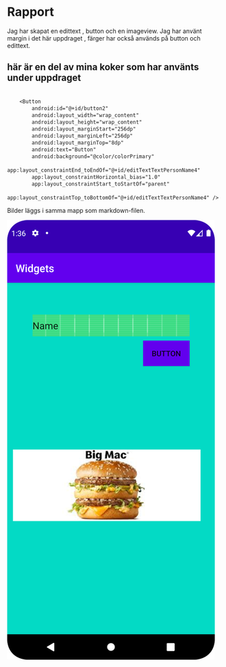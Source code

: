 
# Rapport

Jag har skapat en edittext , button och en imageview. Jag har använt margin i det här uppdraget
, färger har också används på button och edittext.




här är en del av mina koker som har använts under uppdraget
-
```

    <Button
        android:id="@+id/button2"
        android:layout_width="wrap_content"
        android:layout_height="wrap_content"
        android:layout_marginStart="256dp"
        android:layout_marginLeft="256dp"
        android:layout_marginTop="8dp"
        android:text="Button"
        android:background="@color/colorPrimary"
        app:layout_constraintEnd_toEndOf="@+id/editTextTextPersonName4"
        app:layout_constraintHorizontal_bias="1.0"
        app:layout_constraintStart_toStartOf="parent"
        app:layout_constraintTop_toBottomOf="@+id/editTextTextPersonName4" />

```

Bilder läggs i samma mapp som markdown-filen.

![](Screenshot_20230419_153159.png)
